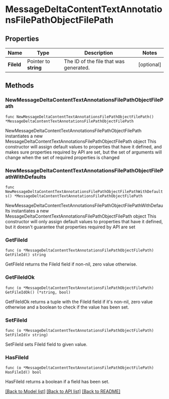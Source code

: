 # MessageDeltaContentTextAnnotationsFilePathObjectFilePath

## Properties

Name | Type | Description | Notes
------------ | ------------- | ------------- | -------------
**FileId** | Pointer to **string** | The ID of the file that was generated. | [optional] 

## Methods

### NewMessageDeltaContentTextAnnotationsFilePathObjectFilePath

`func NewMessageDeltaContentTextAnnotationsFilePathObjectFilePath() *MessageDeltaContentTextAnnotationsFilePathObjectFilePath`

NewMessageDeltaContentTextAnnotationsFilePathObjectFilePath instantiates a new MessageDeltaContentTextAnnotationsFilePathObjectFilePath object
This constructor will assign default values to properties that have it defined,
and makes sure properties required by API are set, but the set of arguments
will change when the set of required properties is changed

### NewMessageDeltaContentTextAnnotationsFilePathObjectFilePathWithDefaults

`func NewMessageDeltaContentTextAnnotationsFilePathObjectFilePathWithDefaults() *MessageDeltaContentTextAnnotationsFilePathObjectFilePath`

NewMessageDeltaContentTextAnnotationsFilePathObjectFilePathWithDefaults instantiates a new MessageDeltaContentTextAnnotationsFilePathObjectFilePath object
This constructor will only assign default values to properties that have it defined,
but it doesn't guarantee that properties required by API are set

### GetFileId

`func (o *MessageDeltaContentTextAnnotationsFilePathObjectFilePath) GetFileId() string`

GetFileId returns the FileId field if non-nil, zero value otherwise.

### GetFileIdOk

`func (o *MessageDeltaContentTextAnnotationsFilePathObjectFilePath) GetFileIdOk() (*string, bool)`

GetFileIdOk returns a tuple with the FileId field if it's non-nil, zero value otherwise
and a boolean to check if the value has been set.

### SetFileId

`func (o *MessageDeltaContentTextAnnotationsFilePathObjectFilePath) SetFileId(v string)`

SetFileId sets FileId field to given value.

### HasFileId

`func (o *MessageDeltaContentTextAnnotationsFilePathObjectFilePath) HasFileId() bool`

HasFileId returns a boolean if a field has been set.


[[Back to Model list]](../README.md#documentation-for-models) [[Back to API list]](../README.md#documentation-for-api-endpoints) [[Back to README]](../README.md)


